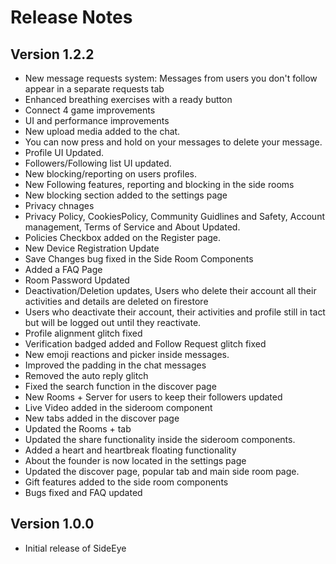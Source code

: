 # Release Notes

## Version 1.2.2
- New message requests system: Messages from users you don't follow appear in a separate requests tab
- Enhanced breathing exercises with a ready button
- Connect 4 game improvements
- UI and performance improvements
- New upload media added to the chat.
- You can now press and hold on your messages to delete your message.
- Profile UI Updated.
- Followers/Following list UI updated.
- New blocking/reporting on users profiles.
- New Following features, reporting and blocking in the side rooms
- New blocking section added to the settings page
- Privacy chnages
- Privacy Policy, CookiesPolicy, Community Guidlines and Safety, Account management, Terms of Service and About Updated.
- Policies Checkbox added on the Register page.
- New Device Registration Update
- Save Changes bug fixed in the Side Room Components
- Added a FAQ Page
- Room Password Updated
- Deactivation/Deletion updates, Users who delete their account all their activities and details are deleted on firestore
- Users who deactivate their account, their activities and profile still in tact but will be logged out until they reactivate.
- Profile alignment glitch fixed
- Verification badged added and Follow Request glitch fixed
- New emoji reactions and picker inside messages.
- Improved the padding in the chat messages 
- Removed the auto reply glitch
- Fixed the search function in the discover page
- New Rooms + Server for users to keep their followers updated
- Live Video added in the sideroom component
- New tabs added in the discover page 
- Updated the Rooms + tab
- Updated the share functionality inside the sideroom components.
- Added a heart and heartbreak floating functionality
- About the founder is now located in the settings page
- Updated the discover page, popular tab and main side room page.
- Gift features added to the side room components
- Bugs fixed and FAQ updated

## Version 1.0.0
- Initial release of SideEye 